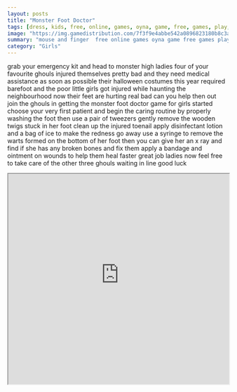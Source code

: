 ```yaml
---
layout: posts
title: "Monster Foot Doctor"
tags: [dress, kids, free, online, games, oyna, game, free, games, play, play, games]
image: "https://img.gamedistribution.com/7f3f9e4abbe542a0896823180b8c3a89.jpg"
summary: "mouse and finger  free online games oyna game free games play play games"
category: "Girls"
---
```


grab your emergency kit and head to monster high ladies four of your favourite ghouls injured themselves pretty bad and they need medical assistance as soon as possible their halloween costumes this year required barefoot and the poor little girls got injured while haunting the neighbourhood now their feet are hurting real bad can you help then out join the ghouls in getting the monster foot doctor game for girls started choose your very first patient and begin the caring routine by properly washing the foot then use a pair of tweezers gently remove the wooden twigs stuck in her foot clean up the injured toenail apply disinfectant lotion and a bag of ice to make the redness go away use a syringe to remove the warts formed on the bottom of her foot then you can give her an x ray and find if she has any broken bones and fix them apply a bandage and ointment on wounds to help them heal faster great job ladies now feel free to take care of the other three ghouls waiting in line good luck

<iframe width="100%" height="480px;" src="https://html5.gamedistribution.com/7f3f9e4abbe542a0896823180b8c3a89/"></iframe>
